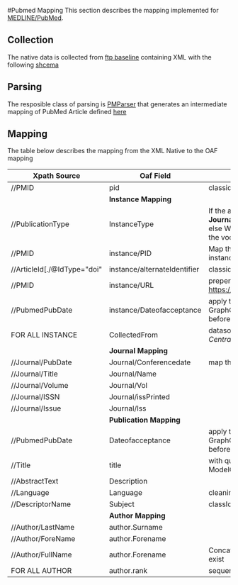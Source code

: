 #Pubmed Mapping
This section describes the mapping implemented for [MEDLINE/PubMed](https://pubmed.ncbi.nlm.nih.gov/).

Collection
---------
The native data is collected from [ftp baseline](https://ftp.ncbi.nlm.nih.gov/pubmed/baseline/) containing XML with 
the following [shcema](https://www.nlm.nih.gov/bsd/licensee/elements_descriptions.html) 


Parsing
-------
The resposible class of parsing is [PMParser](./scaladocs/#eu.dnetlib.dhp.sx.bio.pubmed.PMParser) that generates 
an intermediate mapping of PubMed Article defined [here](/apidocs/eu/dnetlib/dhp/sx/bio/pubmed/package-summary.html)


Mapping
-------

The table below describes the mapping from the XML Native to the OAF mapping





| Xpath Source | Oaf Field  | Notes       |
| ----------- | ----------- | ----------- |
| //PMID      | pid         | classid = classname = pmid
|  | **Instance Mapping** |      |
|//PublicationType | InstanceType  | If the article contains the typology **Journal Article** then we apply this type else We have to find a terms that match the vocabulary otherwise we discard it
|//PMID | instance/PID | Map the pmid also in the pid in the instance |
| //ArticleId[./@IdType="doi"   | instance/alternateIdentifier  |classid = classname = doi
|//PMID | instance/URL | prepend to the PMId the base url https://pubmed.ncbi.nlm.nih.gov/
| //PubmedPubDate | instance/Dateofacceptance | apply the function GraphCleaningFunctions.cleanDate before assign it
|  FOR ALL INSTANCE | CollectedFrom | datasourceName: *Europe PubMed Central* DatasourceId:   
|  | **Journal Mapping** |      |
|//Journal/PubDate| Journal/Conferencedate | map the date of the Journal
|//Journal/Title| Journal/Name | |
|//Journal/Volume| Journal/Vol | |
|//Journal/ISSN| Journal/issPrinted | |
|//Journal/Issue| Journal/Iss | |
|  | **Publication Mapping** |      |
| //PubmedPubDate | Dateofacceptance | apply the function GraphCleaningFunctions.cleanDate before assign it
| //Title | title | with qualifier ModelConstants.MAIN_TITLE_QUALIFIER
| //AbstractText | Description ||
|//Language| Language| cleaning vocabulary -> dnet:languages
|//DescriptorName| Subject | classId, className = keyword
|  | **Author Mapping** |      |
|//Author/LastName| author.Surname| |
|//Author/ForeName| author.Forename| |
|//Author/FullName| author.Forename| Concatenation of forname + lastName if exist |
|FOR ALL AUTHOR | author.rank| sequential number starting from 1|











